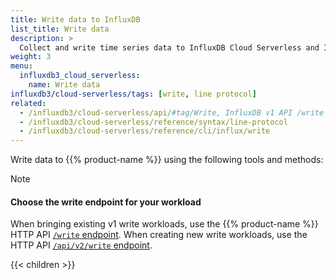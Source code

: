 ```yaml
---
title: Write data to InfluxDB
list_title: Write data
description: >
  Collect and write time series data to InfluxDB Cloud Serverless and InfluxDB OSS.
weight: 3
menu:
  influxdb3_cloud_serverless:
    name: Write data
influxdb3/cloud-serverless/tags: [write, line protocol]
related:
  - /influxdb3/cloud-serverless/api/#tag/Write, InfluxDB v1 API /write endpoint
  - /influxdb3/cloud-serverless/reference/syntax/line-protocol
  - /influxdb3/cloud-serverless/reference/cli/influx/write
---
```


Write data to {{% product-name %}} using the following tools and methods:

> [!Note]
> 
> #### Choose the write endpoint for your workload
> 
> When bringing existing v1 write workloads, use the {{% product-name %}} HTTP API [`/write` endpoint](/influxdb3/cloud-serverless/guides/api-compatibility/v1/).
> When creating new write workloads, use the HTTP API [`/api/v2/write` endpoint](/influxdb3/cloud-serverless/guides/api-compatibility/v2/).

{{< children >}}
